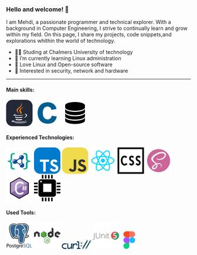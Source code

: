 ### Hello and welcome! 👋

I am Mehdi, a passionate programmer and technical explorer. With a background in Computer Engineering, I strive to continually learn and grow within my field. On this page, I share my projects, code snippets,and explorations whithin the world of technology.

- 👨‍🎓 Studing at Chalmers University of technology
- 🌱 I’m currently learning Linux administration
- 💚 Love Linux and Open-source software
- 🤔 Interested in security, network and hardware

---

#### Main skills:

![Java](./icons/java.svg)
![C](./icons/c.svg)
![RDBMS](./icons/db.svg)

#### Experienced Technologies:

![NoSQL](./icons/nosql.svg)
![TypeScript](./icons/ts.svg)
![JavaScript](./icons/js.svg)
![React](./icons/react.svg)
![CSS](./icons/css.svg)
![SCSS](./icons/scss.svg)
![cSharp](./icons/cSharp.svg)
![VHDL](./icons/vhdl.svg)

#### Used Tools:

![postgres](./icons/pg.svg)
![node](./icons/node.svg)
![curl](./icons/curl.svg)
![JUnit](./icons/junit.svg)
![Figma](./icons/figma.svg)

<!--#### contact:

You can send me a message by-->
